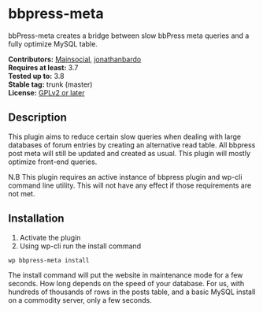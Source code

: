 bbpress-meta
============

bbPress-meta creates a bridge between slow bbPress meta queries and a fully optimize MySQL table.

**Contributors:** [Mainsocial](http://mainsocial.com/), [jonathanbardo](http://profiles.wordpress.org/jonathanbardo)  
**Requires at least:** 3.7  
**Tested up to:** 3.8  
**Stable tag:** trunk (master)  
**License:** [GPLv2 or later](http://www.gnu.org/licenses/gpl-2.0.html)  

## Description ##

This plugin aims to reduce certain slow queries when dealing with large databases of forum entries by creating an alternative read table. All bbpress post meta will still be updated and created as usual. This plugin will mostly optimize front-end queries.

N.B This plugin requires an active instance of bbpress plugin and wp-cli command line utility. This will not have any effect if those requirements are not met.

## Installation ##

1. Activate the plugin
1. Using wp-cli run the install command
```shell
wp bbpress-meta install
```

The install command will put the website in maintenance mode for a few seconds. How long depends on the speed of your database. For us, with hundreds of thousands of rows in the posts table, and a basic MySQL install on a commodity server, only a few seconds.
